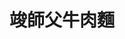 ---
title: "竣師父牛肉麵"
description: "竣師父牛肉麵"
layout: shop
keywords:
  - 美食競賽
  - 台灣美食
  - 美食精選
datePublished: "2025-06-30"
dateModified: "2025-07-05"
city: "台北市"
district: "大安區"
address: "106台北市大安區大安路一段52巷24號一樓"
phone: "0905888123"
geo: "25.042979674003117, 121.54512414354234"
google_map: "https://maps.app.goo.gl/35eUntYsj1Rvcpcz7"
footinder: "https://footinder.com.tw/%E5%8F%B0%E5%8C%97%E5%B8%82%E5%A4%A7%E5%AE%89%E5%8D%80/136430/"
official: "https://www.facebook.com/masterjim168"
award:
  - name: "台北國際牛肉麵節"
    year: "2024"
    entries:
      - group: "鮮食組"
        cooking_style: "樂齡創意"
        rank: "金牌"

---
